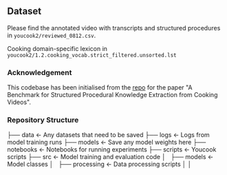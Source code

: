 
## Dataset
Please find the annotated video with transcripts and structured procedures in `youcook2/reviewed_0812.csv`.

Cooking domain-specific lexicon in `youcook2/1.2.cooking_vocab.strict_filtered.unsorted.lst`

### Acknowledgement
This codebase has been initialised from the [repo](https://github.com/frankxu2004/cooking-procedural-extraction) for the paper "A Benchmark for Structured Procedural Knowledge Extraction from Cooking Videos". 

### Repository Structure

├── data               <- Any datasets that need to be saved
├── logs               <- Logs from model training runs
├── models             <- Save any model weights here
├── notebooks          <- Notebooks for running experiments
├── scripts            <- Youcook scripts
├── src                <- Model training and evaluation code
│   ├── models         <- Model classes
│   ├── processing     <- Data processing scripts
│
│
